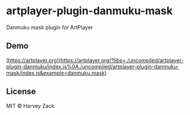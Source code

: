 # artplayer-plugin-danmuku-mask

Danmuku mask plugin for ArtPlayer

## Demo

[https://artplayer.org](https://artplayer.org/?libs=./uncompiled/artplayer-plugin-danmuku/index.js%0A./uncompiled/artplayer-plugin-danmuku-mask/index.js&example=danmuku.mask)

## License

MIT © Harvey Zack
